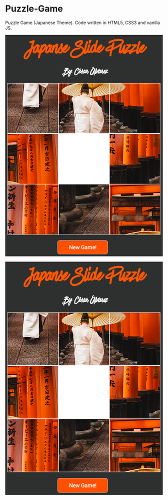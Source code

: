 # Puzzle-Game
Puzzle Game (Japanese Theme). Code written in HTML5, CSS3 and vanilla JS.

![](img/ss.png)

<p align="center">
  <img width="531" height="745" src="img/ss.png">
</p>
